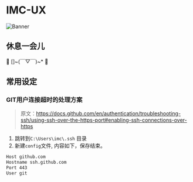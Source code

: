 # IMC-UX

![Banner](https://user-images.githubusercontent.com/12947776/274178530-186b0518-d0ba-47b6-ac6a-7644ccb9d8e5.png)

##  休息一会儿

🍕 []~(￣▽￣)~* 🍹

##  常用设定

### GIT用户连接超时的处理方案

> 原文：https://docs.github.com/en/authentication/troubleshooting-ssh/using-ssh-over-the-https-port#enabling-ssh-connections-over-https

1. 跳转到`C:\Users\imc\.ssh` 目录
2. 新建`config`文件, 内容如下，保存结束。
```bash
Host github.com
Hostname ssh.github.com
Port 443
User git
```


